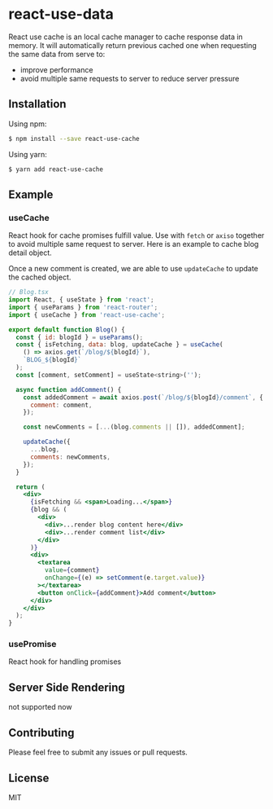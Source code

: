 # react-use-data

React use cache is an local cache manager to cache response data in memory. It will automatically return previous cached one when requesting the same data from serve to:

- improve performance
- avoid multiple same requests to server to reduce server pressure

## Installation

Using npm:

```sh
$ npm install --save react-use-cache
```

Using yarn:

```sh
$ yarn add react-use-cache
```

## Example

### useCache
React hook for cache promises fulfill value. Use with `fetch` or `axiso` together to avoid multiple same request to server. Here is an example to cache blog detail object.

Once a new comment is created, we are able to use `updateCache` to update the cached object.

```jsx
// Blog.tsx
import React, { useState } from 'react';
import { useParams } from 'react-router';
import { useCache } from 'react-use-cache';

export default function Blog() {
  const { id: blogId } = useParams();
  const { isFetching, data: blog, updateCache } = useCache(
    () => axios.get(`/blog/${blogId}`),
    `BLOG_${blogId}`
  );
  const [comment, setComment] = useState<string>('');

  async function addComment() {
    const addedComment = await axios.post(`/blog/${blogId}/comment`, {
      comment: comment,
    });

    const newComments = [...(blog.comments || []), addedComment];

    updateCache({
      ...blog,
      comments: newComments,
    });
  }

  return (
    <div>
      {isFetching && <span>Loading...</span>}
      {blog && (
        <div>
          <div>...render blog content here</div>
          <div>...render comment list</div>
        </div>
      )}
      <div>
        <textarea
          value={comment}
          onChange={(e) => setComment(e.target.value)}
        ></textarea>
        <button onClick={addComment}>Add comment</button>
      </div>
    </div>
  );
}
```




### usePromise
React hook for handling promises

## Server Side Rendering

not supported now

## Contributing

Please feel free to submit any issues or pull requests.

## License

MIT
